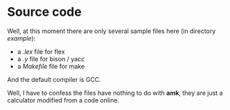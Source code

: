 # Source code
Well, at this moment there are only several sample files here (in directory *example*):

- a *.lex* file for flex
- a *.y* file for bison / yacc
- a *Makefile* file for make

And the default compiler is GCC.

Well, I have to confess the files have nothing to do with **amk**, they are just a calculator 
modified from a code online.
